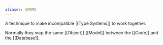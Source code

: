 ```yaml
---
aliases: [ORM]
---
```


A technique to make incompatible [[Type Systems]] to work together.

Normally they map the same [[Object]] [[Model]] between the [[Code]] and the [[Database]].